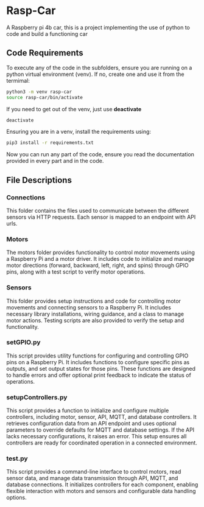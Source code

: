 # Rasp-Car
A Raspberry pi 4b car, this is a project implementing the use of python to code and build a functioning car

## Code Requirements 
To execute any of the code in the subfolders, ensure you are running on a python virtual environment (venv). If no, create one and use it from the termimal: 
```bash
python3 -m venv rasp-car
source rasp-car/bin/activate
```

If you need to get out of the venv, just use __deactivate__
```bash
deactivate
```

Ensuring you are in a venv, install the requirements using: 
```bash
pip3 install -r requirements.txt
```

Now you can run any part of the code, ensure you read the documentation provided in every part and in the code.

## File Descriptions

### Connections

This folder contains the files used to communicate between the different sensors via HTTP requests. Each sensor is mapped to an endpoint with API urls.

### Motors

The motors folder provides functionality to control motor movements using a Raspberry Pi and a motor driver. It includes code to initialize and manage motor directions (forward, backward, left, right, and spins) through GPIO pins, along with a test script to verify motor operations.

### Sensors
  
This folder provides setup instructions and code for controlling motor movements and connecting sensors to a Raspberry Pi. It includes necessary library installations, wiring guidance, and a class to manage motor actions. Testing scripts are also provided to verify the setup and functionality.

### setGPIO.py

This script provides utility functions for configuring and controlling GPIO pins on a Raspberry Pi. It includes functions to configure specific pins as outputs, and set output states for those pins. These functions are designed to handle errors and offer optional print feedback to indicate the status of operations.

### setupControllers.py

This script provides a function to initialize and configure multiple controllers, including motor, sensor, API, MQTT, and database controllers. It retrieves configuration data from an API endpoint and uses optional parameters to override defaults for MQTT and database settings. If the API lacks necessary configurations, it raises an error. This setup ensures all controllers are ready for coordinated operation in a connected environment.

### test.py

This script provides a command-line interface to control motors, read sensor data, and manage data transmission through API, MQTT, and database connections. It initializes controllers for each component, enabling flexible interaction with motors and sensors and configurable data handling options.


